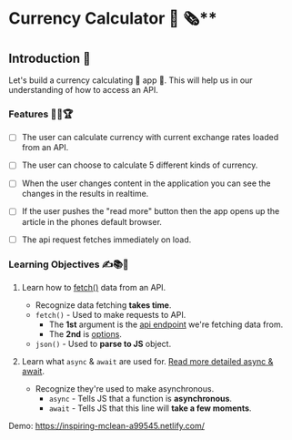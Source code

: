 # Currency Calculator 📰 🗞️**

## Introduction 🌟

Let's build a currency calculating 📰 app 📱. This will help us in our understanding of how to access an API.

### Features 🎯🥇🏆

- [ ] The user can calculate currency with current exchange rates loaded from an API.
- [ ] The user can choose to calculate 5 different kinds of currency.
- [ ] When the user changes content in the application you can see the changes in the results in realtime.
- [ ] If the user pushes the "read more" button then the app opens up the article in the phones default browser.
- [ ] The api request fetches immediately on load.


### Learning Objectives ✍️📚📝 ️

1. Learn how to [fetch()](https://scotch.io/tutorials/how-to-use-the-javascript-fetch-api-to-get-data) data from an API.

   - Recognize data fetching **takes time**.
   - `fetch()` - Used to make requests to API.
     - The **1st** argument is the [api endpoint](https://stackoverflow.com/questions/2122604/what-is-an-endpoint) we're fetching data from.
     - The **2nd** is [options](https://developer.mozilla.org/en-US/docs/Web/API/Fetch_API/Using_Fetch#Supplying_request_options).
   - `json()` - Used to **parse to JS** object.

2. Learn what `async` & `await` are used for. [Read more detailed async & await](https://alligator.io/js/async-functions/).

   - Recognize they're used to make asynchronous.
     - `async` - Tells JS that a function is **asynchronous**.
     - `await` - Tells JS that this line will **take a few moments**.


Demo: https://inspiring-mclean-a99545.netlify.com/
